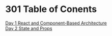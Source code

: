 # 301 Table of Conents

[Day 1 React and Component-Based Architecture](301d1.md)<br>
[Day 2 State and Props](301d2.md)